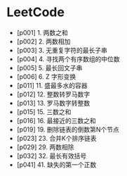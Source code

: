 # LeetCode

* [p001] 1. 两数之和
* [p002] 2. 两数相加
* [p003] 3. 无重复字符的最长子串
* [p004] 4. 寻找两个有序数组的中位数
* [p005] 5. 最长回文子串
* [p006] 6. Z 字形变换
* [p011] 11. 盛最多水的容器
* [p012] 12. 整数转罗马数字
* [p013] 13. 罗马数字转整数
* [p015] 15. 三数之和
* [p016] 16. 最接近的三数之和
* [p019] 19. 删除链表的倒数第N个节点
* [p023] 23. 合并K个排序链表
* [p029] 29. 两数相除
* [p032] 32. 最长有效括号
* [p041] 41. 缺失的第一个正数